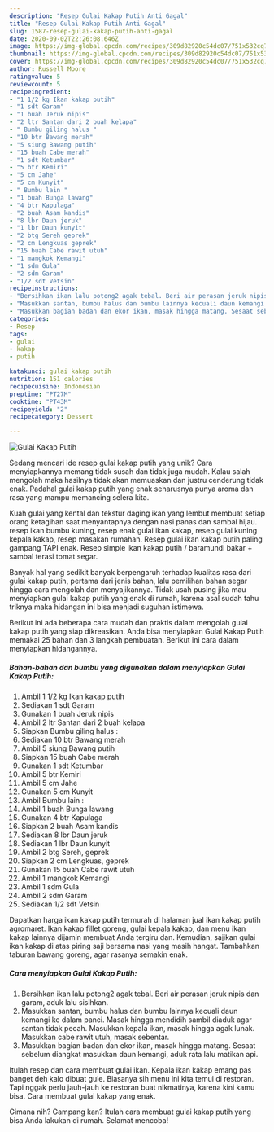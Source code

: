 ```yaml
---
description: "Resep Gulai Kakap Putih Anti Gagal"
title: "Resep Gulai Kakap Putih Anti Gagal"
slug: 1587-resep-gulai-kakap-putih-anti-gagal
date: 2020-09-02T22:26:08.646Z
image: https://img-global.cpcdn.com/recipes/309d82920c54dc07/751x532cq70/gulai-kakap-putih-foto-resep-utama.jpg
thumbnail: https://img-global.cpcdn.com/recipes/309d82920c54dc07/751x532cq70/gulai-kakap-putih-foto-resep-utama.jpg
cover: https://img-global.cpcdn.com/recipes/309d82920c54dc07/751x532cq70/gulai-kakap-putih-foto-resep-utama.jpg
author: Russell Moore
ratingvalue: 5
reviewcount: 5
recipeingredient:
- "1 1/2 kg Ikan kakap putih"
- "1 sdt Garam"
- "1 buah Jeruk nipis"
- "2 ltr Santan dari 2 buah kelapa"
- " Bumbu giling halus "
- "10 btr Bawang merah"
- "5 siung Bawang putih"
- "15 buah Cabe merah"
- "1 sdt Ketumbar"
- "5 btr Kemiri"
- "5 cm Jahe"
- "5 cm Kunyit"
- " Bumbu lain "
- "1 buah Bunga lawang"
- "4 btr Kapulaga"
- "2 buah Asam kandis"
- "8 lbr Daun jeruk"
- "1 lbr Daun kunyit"
- "2 btg Sereh geprek"
- "2 cm Lengkuas geprek"
- "15 buah Cabe rawit utuh"
- "1 mangkok Kemangi"
- "1 sdm Gula"
- "2 sdm Garam"
- "1/2 sdt Vetsin"
recipeinstructions:
- "Bersihkan ikan lalu potong2 agak tebal. Beri air perasan jeruk nipis dan garam, aduk lalu sisihkan."
- "Masukkan santan, bumbu halus dan bumbu lainnya kecuali daun kemangi ke dalam panci. Masak hingga mendidih sambil diaduk agar santan tidak pecah. Masukkan kepala ikan, masak hingga agak lunak. Masukkan cabe rawit utuh, masak sebentar."
- "Masukkan bagian badan dan ekor ikan, masak hingga matang. Sesaat sebelum diangkat masukkan daun kemangi, aduk rata lalu matikan api."
categories:
- Resep
tags:
- gulai
- kakap
- putih

katakunci: gulai kakap putih 
nutrition: 151 calories
recipecuisine: Indonesian
preptime: "PT27M"
cooktime: "PT43M"
recipeyield: "2"
recipecategory: Dessert

---
```



![Gulai Kakap Putih](https://img-global.cpcdn.com/recipes/309d82920c54dc07/751x532cq70/gulai-kakap-putih-foto-resep-utama.jpg)

Sedang mencari ide resep gulai kakap putih yang unik? Cara menyiapkannya memang tidak susah dan tidak juga mudah. Kalau salah mengolah maka hasilnya tidak akan memuaskan dan justru cenderung tidak enak. Padahal gulai kakap putih yang enak seharusnya punya aroma dan rasa yang mampu memancing selera kita.

Kuah gulai yang kental dan tekstur daging ikan yang lembut membuat setiap orang ketagihan saat menyantapnya dengan nasi panas dan sambal hijau. resep ikan bumbu kuning, resep enak gulai ikan kakap, resep gulai kuning kepala kakap, resep masakan rumahan. Resep gulai ikan kakap putih paling gampang TAPI enak. Resep simple ikan kakap putih / baramundi bakar + sambal terasi tomat segar.

Banyak hal yang sedikit banyak berpengaruh terhadap kualitas rasa dari gulai kakap putih, pertama dari jenis bahan, lalu pemilihan bahan segar hingga cara mengolah dan menyajikannya. Tidak usah pusing jika mau menyiapkan gulai kakap putih yang enak di rumah, karena asal sudah tahu triknya maka hidangan ini bisa menjadi suguhan istimewa.


Berikut ini ada beberapa cara mudah dan praktis dalam mengolah gulai kakap putih yang siap dikreasikan. Anda bisa menyiapkan Gulai Kakap Putih memakai 25 bahan dan 3 langkah pembuatan. Berikut ini cara dalam menyiapkan hidangannya.

<!--inarticleads1-->

##### Bahan-bahan dan bumbu yang digunakan dalam menyiapkan Gulai Kakap Putih:

1. Ambil 1 1/2 kg Ikan kakap putih
1. Sediakan 1 sdt Garam
1. Gunakan 1 buah Jeruk nipis
1. Ambil 2 ltr Santan dari 2 buah kelapa
1. Siapkan  Bumbu giling halus :
1. Sediakan 10 btr Bawang merah
1. Ambil 5 siung Bawang putih
1. Siapkan 15 buah Cabe merah
1. Gunakan 1 sdt Ketumbar
1. Ambil 5 btr Kemiri
1. Ambil 5 cm Jahe
1. Gunakan 5 cm Kunyit
1. Ambil  Bumbu lain :
1. Ambil 1 buah Bunga lawang
1. Gunakan 4 btr Kapulaga
1. Siapkan 2 buah Asam kandis
1. Sediakan 8 lbr Daun jeruk
1. Sediakan 1 lbr Daun kunyit
1. Ambil 2 btg Sereh, geprek
1. Siapkan 2 cm Lengkuas, geprek
1. Gunakan 15 buah Cabe rawit utuh
1. Ambil 1 mangkok Kemangi
1. Ambil 1 sdm Gula
1. Ambil 2 sdm Garam
1. Sediakan 1/2 sdt Vetsin


Dapatkan harga ikan kakap putih termurah di halaman jual ikan kakap putih agromaret. Ikan kakap fillet goreng, gulai kepala kakap, dan menu ikan kakap lainnya dijamin membuat Anda tergiru dan. Kemudian, sajikan gulai ikan kakap di atas piring saji bersama nasi yang masih hangat. Tambahkan taburan bawang goreng, agar rasanya semakin enak. 

<!--inarticleads2-->

##### Cara menyiapkan Gulai Kakap Putih:

1. Bersihkan ikan lalu potong2 agak tebal. Beri air perasan jeruk nipis dan garam, aduk lalu sisihkan.
1. Masukkan santan, bumbu halus dan bumbu lainnya kecuali daun kemangi ke dalam panci. Masak hingga mendidih sambil diaduk agar santan tidak pecah. Masukkan kepala ikan, masak hingga agak lunak. Masukkan cabe rawit utuh, masak sebentar.
1. Masukkan bagian badan dan ekor ikan, masak hingga matang. Sesaat sebelum diangkat masukkan daun kemangi, aduk rata lalu matikan api.


Itulah resep dan cara membuat gulai ikan. Kepala ikan kakap emang pas banget deh kalo dibuat gule. Biasanya sih menu ini kita temui di restoran. Tapi nggak perlu jauh-jauh ke restoran buat nikmatinya, karena kini kamu bisa. Cara membuat gulai kakap yang enak. 

Gimana nih? Gampang kan? Itulah cara membuat gulai kakap putih yang bisa Anda lakukan di rumah. Selamat mencoba!
